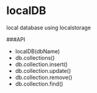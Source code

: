 localDB
=======

local database using localstorage

###API

*   localDB(dbName)
*   db.collections()
*   db.collection.insert()
*   db.collection.update()
*   db.collection.remove()
*   db.collection.find()